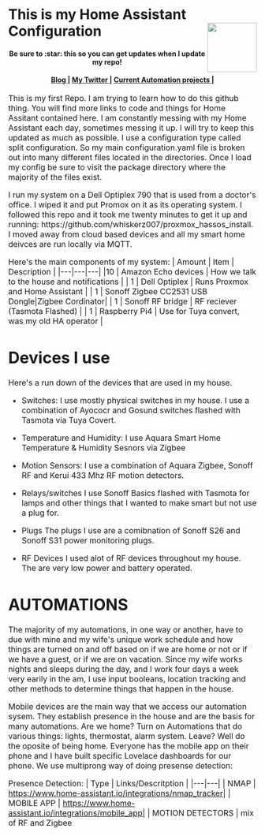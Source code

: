 # This is my Home Assistant Configuration <img src="https://user-images.githubusercontent.com/50278221/99838601-a2804900-2b26-11eb-8e4b-d2cb986ca9b1.png" width="100" height="100" align="right">

</h1>
<h4 align="center">Be sure to :star: this so you can get updates when I update my repo!</h4>
<div align="center">
<h4> 
  <a href="https://www.smarthomemedic.com">
    Blog
  </a>
  <span> | </span>
  <a href="https://twitter.com/RasBe9244">
    My Twitter
  </a>
  <span> | </span>
   <a href="https://github.com/RamonBell/my_ha_setup/projects">
    Current Automation projects
  </a>
  <span> | </span>
<div align="center">
</a>
  </h4>

</div>
<p><font size="3">
This is my first Repo. I am trying to learn how to do this github thing. You will find more links to code and things for Home Assitant contained here.  I am constantly messing with my Home Assistant each day, sometimes messing it up. I will try to keep this updated as much as possible.  I use a configuration type called split configuration.  So my main configuration.yaml file is broken out into many different files located in the directories.  Once I load my config be sure to visit the package directory where the majority of the files exist.  </p>
<div align="center"><a name="menu"></a>

</div>
<p><font size="3">
I run my system on a Dell Optiplex 790 that is used from a doctor's office. I wiped it and put Promox on it as its operating system. I followed this repo and it took me twenty minutes to get it up and running: https://github.com/whiskerz007/proxmox_hassos_install. I moved away from cloud based devices and all my smart home deivces are run locally via MQTT.

Here's the main components of my system:
| Amount | Item | Description |
|---|---|---|
|10 | Amazon Echo devices | How we talk to the house and notifications |
| 1 | Dell Optiplex | Runs Proxmox and Home Assistant |
| 1 | Sonoff Zigbee CC2531 USB Dongle|Zigbee Cordinator|
| 1 | Sonoff RF bridge | RF reciever (Tasmota Flashed) |
| 1 | Raspberry Pi4 | Use for Tuya convert, was my old HA operator |

# Devices I use
Here's a run down of the devices that are used in my house.
* Switches:
  I use mostly physical switches in my house. I use a combination of Ayococr and Gosund switches flashed with Tasmota via Tuya Covert.
  
* Temperature and Humidity:
  I use Aquara Smart Home Temperature & Humidity Sesnors via Zigbee
  
* Motion Sensors:
  I use a combination of Aquara Zigbee, Sonoff RF and Kerui 433 Mhz RF motion detectors.
  
* Relays/switches
  I use Sonoff Basics flashed with Tasmota for lamps and other things that I wanted to make smart but not use a plug for.
  
* Plugs
  The plugs I use are a comibnation of Sonoff S26 and Sonoff S31 power monitoring plugs.
  
* RF Devices
  I used alot of RF devices throughout my house. The are very low power and battery operated.
 
 # AUTOMATIONS
 The majority of my automations, in one way or another, have to due with mine and my wife's unique work schedule and how things are turned on and off based on if we are home or  not or if we have a guest, or if we are on vacation. Since my wife works nights and sleeps during the day, and I work four days a week very earily in the am, I use input booleans, location tracking and other methods to determine things that happen in the house.


</div>
<p><font size="3">
Mobile devices are the main way that we access our automation sysem.  They establish presence in the house and are the basis for many automations.  Are we home? Turn on Automations that do various things: lights, thermostat, alarm system.  Leave? Well do the oposite of being home. Everyone has the mobile app on their phone and I have built specific Lovelace dashboards for our phone. We use multiprong way of doing presense detection:
 
Presence Detection:
| Type | Links/Descritption | 
|---|---|
| NMAP | https://www.home-assistant.io/integrations/nmap_tracker| 
| MOBILE APP | https://www.home-assistant.io/integrations/mobile_app|
| MOTION DETECTORS | mix of RF and Zigbee 
 



